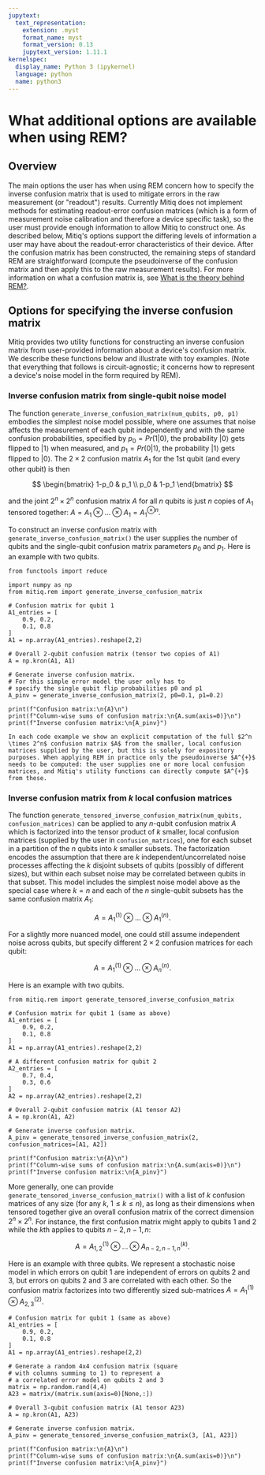 ```yaml
---
jupytext:
  text_representation:
    extension: .myst
    format_name: myst
    format_version: 0.13
    jupytext_version: 1.11.1
kernelspec:
  display_name: Python 3 (ipykernel)
  language: python
  name: python3
---
```


# What additional options are available when using REM?

## Overview
The main options the user has when using REM concern how to specify the inverse
confusion matrix that is used to mitigate errors in the raw measurement (or "readout") results. Currently Mitiq does not implement methods for estimating readout-error confusion matrices (which is a form of measurement noise calibration and therefore a device specific task), so the user must provide enough information to allow Mitiq to construct one. As described below, Mitiq's options support the differing levels of information a user may have about the readout-error characteristics of their device. After the confusion matrix has been constructed, the remaining steps of standard REM are straightforward (compute the pseudoinverse of the confusion matrix and then apply this to the raw measurement results). For more information on what a confusion matrix is, see [What is the theory behind REM?](rem-5-theory.md#what-is-a-confusion-matrix).

## Options for specifying the inverse confusion matrix  

Mitiq provides two utility functions for constructing an inverse confusion matrix from user-provided information about a device's confusion matrix. We describe these functions below and illustrate with toy examples. (Note that everything that follows is circuit-agnostic; it concerns how to represent a device's noise model in the form required by REM). 

### Inverse confusion matrix from single-qubit noise model 
The function `generate_inverse_confusion_matrix(num_qubits, p0, p1)` embodies the simplest noise model possible, where one assumes that noise affects the measurement of each qubit independently and with the same confusion probabilities, specified by $p_0 = Pr(1|0)$, the probability $|0\rangle$ gets flipped to $|1\rangle$ when measured, and $p_1 = Pr(0|1)$, the probability $|1\rangle$ gets flipped to $|0\rangle$. The $2 \times 2$ confusion matrix $A_1$ for the $1$st qubit (and every other qubit) is then 

$$
\begin{bmatrix}
1-p_0 & p_1 \\
p_0 & 1-p_1
\end{bmatrix}
$$

and the joint $2^n \times 2^n$ confusion matrix $A$ for all $n$ qubits is just $n$ copies of $A_1$ tensored together: $A = A_1 \otimes  \dots \otimes A_1 = A_1^{\otimes n}$. 


To construct an inverse confusion matrix with `generate_inverse_confusion_matrix()` the user supplies the number of qubits and the single-qubit confusion matrix parameters $p_0$ and $p_1$. Here is an example with two qubits.

```{code-cell} ipython3
from functools import reduce

import numpy as np
from mitiq.rem import generate_inverse_confusion_matrix

# Confusion matrix for qubit 1
A1_entries = [
    0.9, 0.2,
    0.1, 0.8
]
A1 = np.array(A1_entries).reshape(2,2)

# Overall 2-qubit confusion matrix (tensor two copies of A1)
A = np.kron(A1, A1)

# Generate inverse confusion matrix.
# For this simple error model the user only has to
# specify the single qubit flip probabilities p0 and p1 
A_pinv = generate_inverse_confusion_matrix(2, p0=0.1, p1=0.2)

print(f"Confusion matrix:\n{A}\n")
print(f"Column-wise sums of confusion matrix:\n{A.sum(axis=0)}\n")
print(f"Inverse confusion matrix:\n{A_pinv}")
```

```{note}
In each code example we show an explicit computation of the full $2^n \times 2^n$ confusion matrix $A$ from the smaller, local confusion matrices supplied by the user, but this is solely for expository purposes. When applying REM in practice only the pseudoinverse $A^{+}$ needs to be computed: the user supplies one or more local confusion matrices, and Mitiq's utility functions can directly compute $A^{+}$ from these. 
```

### Inverse confusion matrix from $k$ local confusion matrices 
The function `generate_tensored_inverse_confusion_matrix(num_qubits, confusion_matrices)` can be applied to any $n$-qubit confusion matrix $A$ which is factorized into the tensor product of $k$ smaller, local confusion matrices (supplied by the user in `confusion_matrices`), one for each subset in a partition of the $n$ qubits into $k$ smaller subsets. The factorization encodes the assumption that there are $k$ independent/uncorrelated noise processes affecting the $k$ disjoint subsets of qubits (possibly of different sizes), but within each subset noise may be correlated between qubits in that subset. This model includes the simplest noise model above as the special case where $k=n$ and each of the $n$ single-qubit subsets has the same confusion matrix $A_1$:

$$
A = A^{(1)}_1 \otimes \dots \otimes A^{(n)}_1.
$$

For a slightly more nuanced model, one could still assume independent noise across qubits, but specify different $2 \times 2$ confusion matrices for each qubit:

$$
A = A^{(1)}_1 \otimes \dots \otimes A^{(n)}_n.  
$$

Here is an example with two qubits.

```{code-cell} ipython3
from mitiq.rem import generate_tensored_inverse_confusion_matrix

# Confusion matrix for qubit 1 (same as above)
A1_entries = [
    0.9, 0.2,
    0.1, 0.8
]
A1 = np.array(A1_entries).reshape(2,2)

# A different confusion matrix for qubit 2
A2_entries = [
    0.7, 0.4,
    0.3, 0.6
]
A2 = np.array(A2_entries).reshape(2,2)

# Overall 2-qubit confusion matrix (A1 tensor A2)
A = np.kron(A1, A2) 

# Generate inverse confusion matrix.
A_pinv = generate_tensored_inverse_confusion_matrix(2, confusion_matrices=[A1, A2]) 

print(f"Confusion matrix:\n{A}\n")
print(f"Column-wise sums of confusion matrix:\n{A.sum(axis=0)}\n")
print(f"Inverse confusion matrix:\n{A_pinv}")
```


More generally, one can provide `generate_tensored_inverse_confusion_matrix()` with a list of $k$ confusion matrices of any size (for any $k$, $1\leq k \leq n$),
as long as their dimensions when tensored together give an overall confusion matrix of the correct dimension $2^{n} \times 2^{n}$. For instance, the first confusion matrix might apply to qubits $1$ and $2$ while the $k$th applies to qubits $n-2, n-1, n$:

$$
A = A^{(1)}_{1,2} \otimes \dots \otimes A^{(k)}_{n-2, n-1, n}. 
$$

Here is an example with three qubits. We represent a stochastic noise model in which errors on
qubit $1$ are independent of errors on qubits $2$ and $3$, but errors on qubits $2$ and $3$ are correlated with
each other. So the confusion matrix factorizes into two differently sized sub-matrices $A = A^{(1)}_1 \otimes A^{(2)}_{2,3}$.

```{code-cell} ipython3
# Confusion matrix for qubit 1 (same as above)
A1_entries = [
    0.9, 0.2,
    0.1, 0.8
]
A1 = np.array(A1_entries).reshape(2,2)

# Generate a random 4x4 confusion matrix (square
# with columns summing to 1) to represent a
# a correlated error model on qubits 2 and 3
matrix = np.random.rand(4,4)
A23 = matrix/(matrix.sum(axis=0)[None,:])

# Overall 3-qubit confusion matrix (A1 tensor A23)
A = np.kron(A1, A23)

# Generate inverse confusion matrix.
A_pinv = generate_tensored_inverse_confusion_matrix(3, [A1, A23])

print(f"Confusion matrix:\n{A}\n")
print(f"Column-wise sums of confusion matrix:\n{A.sum(axis=0)}\n")
print(f"Inverse confusion matrix:\n{A_pinv}")
```

